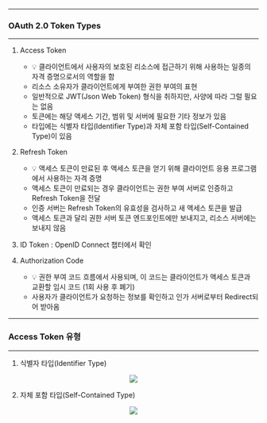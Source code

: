 -----
### OAuth 2.0 Token Types
-----
1. Access Token
   - 💡 클라이언트에서 사용자의 보호된 리소스에 접근하기 위해 사용하는 일종의 자격 증명으로서의 역할을 함
   - 리소스 소유자가 클라이언트에게 부여한 권한 부여의 표현
   - 일반적으로 JWT(Json Web Token) 형식을 취하지만, 사양에 따라 그럴 필요는 없음
   - 토큰에는 해당 액세스 기간, 범위 및 서버에 필요한 기타 정보가 있음
   - 타입에는 식별자 타입(Identifier Type)과 자체 포함 타입(Self-Contained Type)이 있음

2. Refresh Token
   - 💡 액세스 토큰이 만료된 후 액세스 토큰을 얻기 위해 클라이언트 응용 프로그램에서 사용하는 자격 증명
   - 액세스 토큰이 만료되는 경우 클라이언트는 권한 부여 서버로 인증하고 Refresh Token을 전달
   - 인증 서버는 Refresh Token의 유효성을 검사하고 새 액세스 토큰을 발급
   - 액세스 토큰과 달리 권한 서버 토큰 엔드포인트에만 보내지고, 리소스 서버에는 보내지 않음

3. ID Token : OpenID Connect 챕터에서 확인

4. Authorization Code
   - 💡 권한 부여 코드 흐름에서 사용되며, 이 코드는 클라이언트가 액세스 토큰과 교환할 임시 코드 (1회 사용 후 폐기)
   - 사용자가 클라이언트가 요청하는 정보를 확인하고 인가 서버로부터 Redirect되어 받아옴

-----
### Access Token 유형
-----
1. 식별자 타입(Identifier Type)
<div align="center">
<img src="https://github.com/user-attachments/assets/84f7883e-0b3e-49a9-8865-8a0f7f265665">
</div>

2. 자체 포함 타입(Self-Contained Type)
<div align="center">
<img src="https://github.com/user-attachments/assets/9e3bf86a-7eef-4519-a606-323eb84ec55d">
</div>

